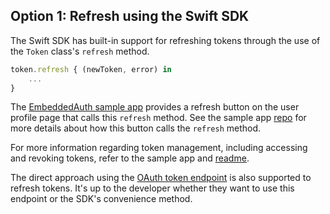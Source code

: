 ## Option 1: Refresh using the Swift SDK

The Swift SDK has built-in support for refreshing tokens through
the use of the `Token` class's `refresh` method.

```javascript
token.refresh { (newToken, error) in
    ...
}
```

The
[EmbeddedAuth sample app](https://github.com/okta/okta-idx-swift/tree/master/Samples/EmbeddedAuthWithSDKs/EmbeddedAuth)
provides a refresh button on the
user profile page that calls this `refresh` method. See the sample
app [repo](https://github.com/okta/okta-idx-swift) for more details about how
this button calls the `refresh` method.

For more information regarding token management, including accessing and
revoking tokens, refer to the sample app and
[readme](https://github.com/okta/okta-idx-swift#readme).

The direct approach using the
[OAuth token endpoint](#refresh-using-the-oauth-token-endpoint) is also supported to
refresh tokens. It's up to the developer whether they want to use this endpoint or
the SDK's convenience method.
